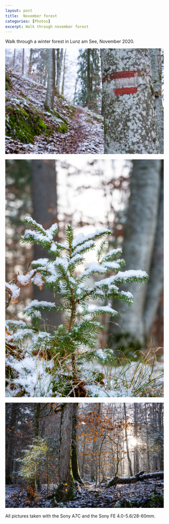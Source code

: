 ```yaml
---
layout: post
title:  November forest
categories: [Photos] 
excerpt: Walk through november forest
---
```

Walk through a winter forest in Lunz am See, November 2020.

![Lunz am See 1](../images/20201217/1.jpg)

![Lunz am See 2](../images/20201217/2.jpg)

![Lunz am See 3](../images/20201217/3.jpg)

All pictures taken with the Sony A7C and the Sony FE 4.0-5.6/28-60mm.
